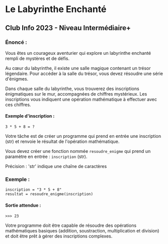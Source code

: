 # Le Labyrinthe Enchanté

## Club Info 2023 - Niveau Intermédiaire+

### Énoncé :

Vous êtes un courageux aventurier qui explore un labyrinthe enchanté rempli de mystères et de défis.

Au cœur du labyrinthe, il existe une salle magique contenant un trésor légendaire. Pour accéder à la salle du trésor, vous devez résoudre une série d'énigmes.

Dans chaque salle du labyrinthe, vous trouverez des inscriptions énigmatiques sur le mur, accompagnées de chiffres mystérieux. Les inscriptions vous indiquent une opération mathématique à effectuer avec ces chiffres.

#### Exemple d'inscription :

`3 * 5 + 8 = ?`

Votre tâche est de créer un programme qui prend en entrée une inscription (str) et renvoie le résultat de l'opération mathématique.

Vous devez créer une fonction nommée `resoudre_enigme` qui prend un paramètre en entrée : `inscription` (str).

Précision : 'str' indique une chaîne de caractères

### Exemple :

```
inscription = "3 * 5 + 8"
resultat = resoudre_enigme(inscription)
```

#### Sortie attendue :

`>>> 23`

Votre programme doit être capable de résoudre des opérations mathématiques basiques (addition, soustraction, multiplication et division) et doit être prêt à gérer des inscriptions complexes.
